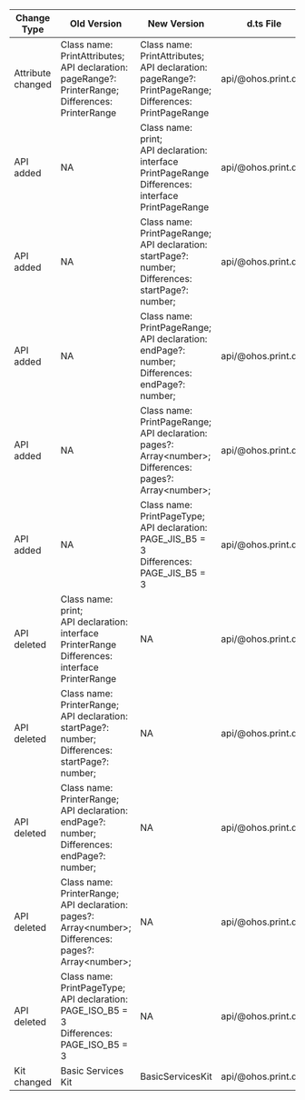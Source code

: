 | Change Type | Old Version | New Version | d.ts File |
| ---- | ------ | ------ | -------- |
|Attribute changed|Class name: PrintAttributes;<br>API declaration: pageRange?: PrinterRange;<br>Differences: PrinterRange|Class name: PrintAttributes;<br>API declaration: pageRange?: PrintPageRange;<br>Differences: PrintPageRange|api/@ohos.print.d.ts|
|API added|NA|Class name: print;<br>API declaration:  interface PrintPageRange<br>Differences:  interface PrintPageRange|api/@ohos.print.d.ts|
|API added|NA|Class name: PrintPageRange;<br>API declaration: startPage?: number;<br>Differences: startPage?: number;|api/@ohos.print.d.ts|
|API added|NA|Class name: PrintPageRange;<br>API declaration: endPage?: number;<br>Differences: endPage?: number;|api/@ohos.print.d.ts|
|API added|NA|Class name: PrintPageRange;<br>API declaration: pages?: Array\<number>;<br>Differences: pages?: Array\<number>;|api/@ohos.print.d.ts|
|API added|NA|Class name: PrintPageType;<br>API declaration: PAGE_JIS_B5 = 3<br>Differences: PAGE_JIS_B5 = 3|api/@ohos.print.d.ts|
|API deleted|Class name: print;<br>API declaration:  interface PrinterRange<br>Differences:  interface PrinterRange|NA|api/@ohos.print.d.ts|
|API deleted|Class name: PrinterRange;<br>API declaration: startPage?: number;<br>Differences: startPage?: number;|NA|api/@ohos.print.d.ts|
|API deleted|Class name: PrinterRange;<br>API declaration: endPage?: number;<br>Differences: endPage?: number;|NA|api/@ohos.print.d.ts|
|API deleted|Class name: PrinterRange;<br>API declaration: pages?: Array\<number>;<br>Differences: pages?: Array\<number>;|NA|api/@ohos.print.d.ts|
|API deleted|Class name: PrintPageType;<br>API declaration: PAGE_ISO_B5 = 3<br>Differences: PAGE_ISO_B5 = 3|NA|api/@ohos.print.d.ts|
|Kit changed|Basic Services Kit|BasicServicesKit|api/@ohos.print.d.ts|
